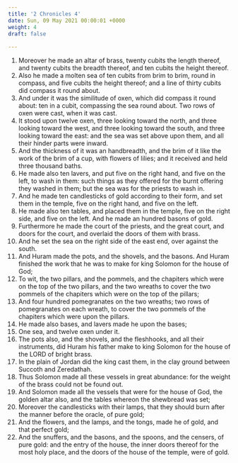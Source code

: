 ```yaml
---
title: '2 Chronicles 4'
date: Sun, 09 May 2021 00:00:01 +0000
weight: 4
draft: false
  
---
```


1. Moreover he made an altar of brass, twenty cubits the length thereof, and twenty cubits the breadth thereof, and ten cubits the height thereof.
2. Also he made a molten sea of ten cubits from brim to brim, round in compass, and five cubits the height thereof; and a line of thirty cubits did compass it round about.
3. And under it was the similitude of oxen, which did compass it round about: ten in a cubit, compassing the sea round about. Two rows of oxen were cast, when it was cast.
4. It stood upon twelve oxen, three looking toward the north, and three looking toward the west, and three looking toward the south, and three looking toward the east: and the sea was set above upon them, and all their hinder parts were inward.
5. And the thickness of it was an handbreadth, and the brim of it like the work of the brim of a cup, with flowers of lilies; and it received and held three thousand baths.
6. He made also ten lavers, and put five on the right hand, and five on the left, to wash in them: such things as they offered for the burnt offering they washed in them; but the sea was for the priests to wash in.
7. And he made ten candlesticks of gold according to their form, and set them in the temple, five on the right hand, and five on the left.
8. He made also ten tables, and placed them in the temple, five on the right side, and five on the left. And he made an hundred basons of gold.
9. Furthermore he made the court of the priests, and the great court, and doors for the court, and overlaid the doors of them with brass.
10. And he set the sea on the right side of the east end, over against the south.
11. And Huram made the pots, and the shovels, and the basons. And Huram finished the work that he was to make for king Solomon for the house of God;
12. To wit, the two pillars, and the pommels, and the chapiters which were on the top of the two pillars, and the two wreaths to cover the two pommels of the chapiters which were on the top of the pillars;
13. And four hundred pomegranates on the two wreaths; two rows of pomegranates on each wreath, to cover the two pommels of the chapiters which were upon the pillars.
14. He made also bases, and lavers made he upon the bases;
15. One sea, and twelve oxen under it.
16. The pots also, and the shovels, and the fleshhooks, and all their instruments, did Huram his father make to king Solomon for the house of the LORD of bright brass.
17. In the plain of Jordan did the king cast them, in the clay ground between Succoth and Zeredathah.
18. Thus Solomon made all these vessels in great abundance: for the weight of the brass could not be found out.
19. And Solomon made all the vessels that were for the house of God, the golden altar also, and the tables whereon the shewbread was set;
20. Moreover the candlesticks with their lamps, that they should burn after the manner before the oracle, of pure gold;
21. And the flowers, and the lamps, and the tongs, made he of gold, and that perfect gold;
22. And the snuffers, and the basons, and the spoons, and the censers, of pure gold: and the entry of the house, the inner doors thereof for the most holy place, and the doors of the house of the temple, were of gold.
